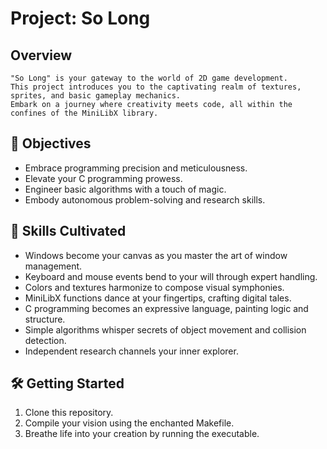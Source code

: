 # Project: So Long

## Overview
    "So Long" is your gateway to the world of 2D game development.
    This project introduces you to the captivating realm of textures, sprites, and basic gameplay mechanics.
    Embark on a journey where creativity meets code, all within the confines of the MiniLibX library.

## 🚀 Objectives
- Embrace programming precision and meticulousness.
- Elevate your C programming prowess.
- Engineer basic algorithms with a touch of magic.
- Embody autonomous problem-solving and research skills.

## 🌟 Skills Cultivated
- Windows become your canvas as you master the art of window management.
- Keyboard and mouse events bend to your will through expert handling.
- Colors and textures harmonize to compose visual symphonies.
- MiniLibX functions dance at your fingertips, crafting digital tales.
- C programming becomes an expressive language, painting logic and structure.
- Simple algorithms whisper secrets of object movement and collision detection.
- Independent research channels your inner explorer.

## 🛠️ Getting Started
1. Clone this repository.
2. Compile your vision using the enchanted Makefile.
3. Breathe life into your creation by running the executable.
